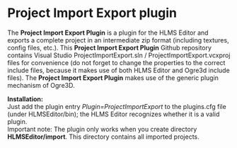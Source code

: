 # Project Import Export plugin

The __Project Import Export Plugin__ is a plugin for the HLMS Editor and exports a complete project in an intermediate zip format (including textures, config files, etc.).
This __Project Import Export Plugin__ Github repository contains Visual Studio ProjectImportExport.sln / ProjectImportExport.vcxproj files for convenience (do not forget to 
change the properties to the correct include files, because it makes use of both HLMS Editor and Ogre3d include files).
The __Project Import Export Plugin__ makes use of the generic plugin mechanism of Ogre3D.

**Installation:**  
Just add the plugin entry _Plugin=ProjectImportExport_ to the plugins.cfg file (under HLMSEditor/bin); the HLMS Editor recognizes whether it is a valid plugin.  
Important note: The plugin only works when you create directory __HLMSEditor/import__. This directory contains all imported projects.